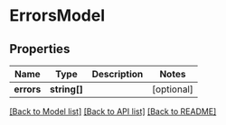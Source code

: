 # ErrorsModel

## Properties
Name | Type | Description | Notes
------------ | ------------- | ------------- | -------------
**errors** | **string[]** |  | [optional] 


[[Back to Model list]](../README.md#documentation-for-models) [[Back to API list]](../README.md#documentation-for-api-endpoints) [[Back to README]](../README.md)


